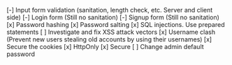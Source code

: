 [-] Input form validation (sanitation, length check, etc. Server and client side)
    [-] Login form (Still no sanitation)
    [-] Signup form (Still no sanitation)
[x] Password hashing
[x] Password salting
[x] SQL injections. Use prepared statements
[ ] Investigate and fix XSS attack vectors
[x] Username clash (Prevent new users stealing old accounts by using their usernames)
[x] Secure the cookies
    [x] HttpOnly
    [x] Secure
[ ] Change admin default password

